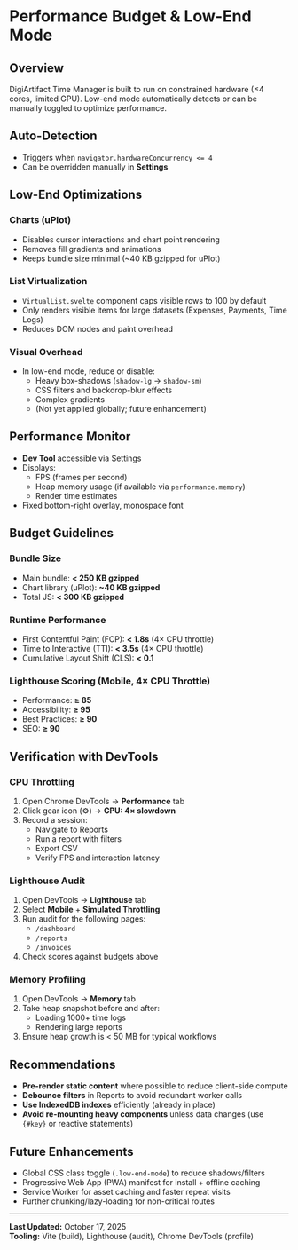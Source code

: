 # Performance Budget & Low-End Mode

## Overview
DigiArtifact Time Manager is built to run on constrained hardware (≤4 cores, limited GPU). Low-end mode automatically detects or can be manually toggled to optimize performance.

## Auto-Detection
- Triggers when `navigator.hardwareConcurrency <= 4`
- Can be overridden manually in **Settings**

## Low-End Optimizations

### Charts (uPlot)
- Disables cursor interactions and chart point rendering
- Removes fill gradients and animations
- Keeps bundle size minimal (~40 KB gzipped for uPlot)

### List Virtualization
- `VirtualList.svelte` component caps visible rows to 100 by default
- Only renders visible items for large datasets (Expenses, Payments, Time Logs)
- Reduces DOM nodes and paint overhead

### Visual Overhead
- In low-end mode, reduce or disable:
  - Heavy box-shadows (`shadow-lg` → `shadow-sm`)
  - CSS filters and backdrop-blur effects
  - Complex gradients
  - (Not yet applied globally; future enhancement)

## Performance Monitor
- **Dev Tool** accessible via Settings
- Displays:
  - FPS (frames per second)
  - Heap memory usage (if available via `performance.memory`)
  - Render time estimates
- Fixed bottom-right overlay, monospace font

## Budget Guidelines

### Bundle Size
- Main bundle: **< 250 KB gzipped**
- Chart library (uPlot): **~40 KB gzipped**
- Total JS: **< 300 KB gzipped**

### Runtime Performance
- First Contentful Paint (FCP): **< 1.8s** (4× CPU throttle)
- Time to Interactive (TTI): **< 3.5s** (4× CPU throttle)
- Cumulative Layout Shift (CLS): **< 0.1**

### Lighthouse Scoring (Mobile, 4× CPU Throttle)
- Performance: **≥ 85**
- Accessibility: **≥ 95**
- Best Practices: **≥ 90**
- SEO: **≥ 90**

## Verification with DevTools

### CPU Throttling
1. Open Chrome DevTools → **Performance** tab
2. Click gear icon (⚙️) → **CPU: 4× slowdown**
3. Record a session:
   - Navigate to Reports
   - Run a report with filters
   - Export CSV
   - Verify FPS and interaction latency

### Lighthouse Audit
1. Open DevTools → **Lighthouse** tab
2. Select **Mobile** + **Simulated Throttling**
3. Run audit for the following pages:
   - `/dashboard`
   - `/reports`
   - `/invoices`
4. Check scores against budgets above

### Memory Profiling
1. Open DevTools → **Memory** tab
2. Take heap snapshot before and after:
   - Loading 1000+ time logs
   - Rendering large reports
3. Ensure heap growth is < 50 MB for typical workflows

## Recommendations
- **Pre-render static content** where possible to reduce client-side compute
- **Debounce filters** in Reports to avoid redundant worker calls
- **Use IndexedDB indexes** efficiently (already in place)
- **Avoid re-mounting heavy components** unless data changes (use `{#key}` or reactive statements)

## Future Enhancements
- Global CSS class toggle (`.low-end-mode`) to reduce shadows/filters
- Progressive Web App (PWA) manifest for install + offline caching
- Service Worker for asset caching and faster repeat visits
- Further chunking/lazy-loading for non-critical routes

---
**Last Updated:** October 17, 2025  
**Tooling:** Vite (build), Lighthouse (audit), Chrome DevTools (profile)

